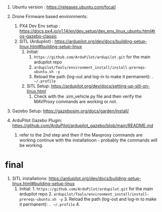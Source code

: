
1. Ubuntu version :  https://releases.ubuntu.com/focal/
4. Drone Firmware based environments:
	1. PX4 Dev Env setup : https://docs.px4.io/v1.14/en/dev_setup/dev_env_linux_ubuntu.html#ros-gazebo-classic
	2. SITL (Ardupilot) :  https://ardupilot.org/dev/docs/building-setup-linux.html#building-setup-linux
		1. Initial:
			1. `https://github.com/ArduPilot/ardupilot.git` for the main ardupilot repo
			2. `ardupilot/Tools/environment_install/install-prereqs-ubuntu.sh -y`
			3. Reload the path (log-out and log-in to make it permanent):  `. ~/.profile`
		2. SITL Setup: https://ardupilot.org/dev/docs/setting-up-sitl-on-linux.html
			1. Check with the .sim_vehicle.py file and then verify the MAVProxy commands are working or not.
	
5. Gazebo Setup: https://gazebosim.org/docs/garden/install/
6. ArduPilot Gazebo Plugin: https://github.com/ArduPilot/ardupilot_gazebo/blob/main/README.md
	1. refer to the 2nd step and then if the Mavproxy commands are working continue with the installatioon - probably the commands will be working.






# final
1. SITL installations: https://ardupilot.org/dev/docs/building-setup-linux.html#building-setup-linux
	1.  Initial:
			1. `https://github.com/ArduPilot/ardupilot.git` for the main ardupilot repo
			2. `ardupilot/Tools/environment_install/install-prereqs-ubuntu.sh -y`
			3. Reload the path (log-out and log-in to make it permanent):  `. ~/.profile`
			4. 




